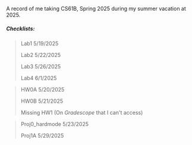 A record of me taking CS61B, Spring 2025 during my summer vacation at 2025.
##### Checklists:
> Lab1 5/19/2025
> 
> Lab2 5/22/2025
> 
> Lab3 5/26/2025
> 
> Lab4 6/1/2025

> HW0A 5/20/2025
> 
> HW0B 5/21/2025
> 
> Missing HW1 (On *Gradescope* that I can't access)
> 

> Proj0_hardmode 5/23/2025
> 
> Proj1A 5/29/2025
